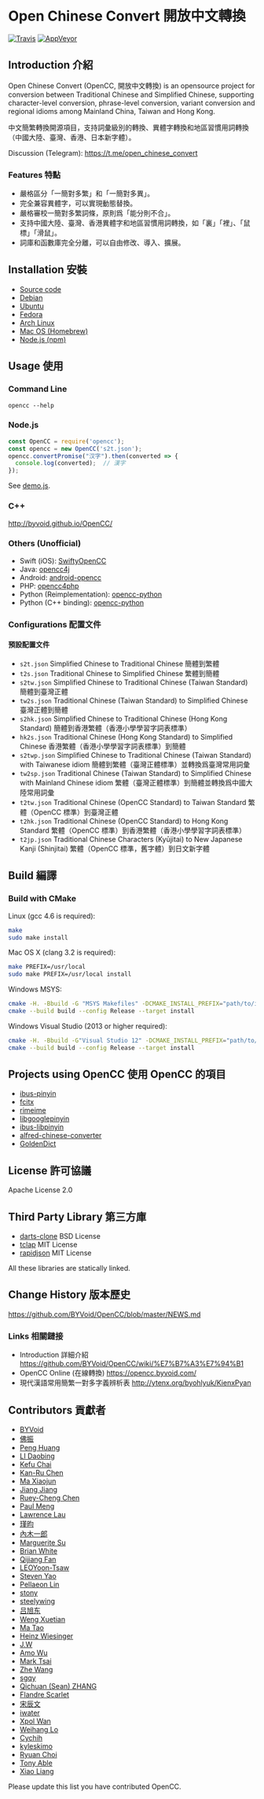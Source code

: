 # Open Chinese Convert 開放中文轉換

[![Travis](https://img.shields.io/travis/BYVoid/OpenCC.svg)](https://travis-ci.org/BYVoid/OpenCC)
[![AppVeyor](https://img.shields.io/appveyor/ci/Carbo/OpenCC.svg)](https://ci.appveyor.com/project/Carbo/OpenCC)

## Introduction 介紹

Open Chinese Convert (OpenCC, 開放中文轉換) is an opensource project for conversion between Traditional Chinese and Simplified Chinese, supporting character-level conversion, phrase-level conversion, variant conversion and regional idioms among Mainland China, Taiwan and Hong Kong.

中文簡繁轉換開源項目，支持詞彙級別的轉換、異體字轉換和地區習慣用詞轉換（中國大陸、臺灣、香港、日本新字體）。

Discussion (Telegram): https://t.me/open_chinese_convert

### Features 特點

* 嚴格區分「一簡對多繁」和「一簡對多異」。
* 完全兼容異體字，可以實現動態替換。
* 嚴格審校一簡對多繁詞條，原則爲「能分則不合」。
* 支持中國大陸、臺灣、香港異體字和地區習慣用詞轉換，如「裏」「裡」、「鼠標」「滑鼠」。
* 詞庫和函數庫完全分離，可以自由修改、導入、擴展。

## Installation 安裝

* [Source code](https://github.com/BYVoid/OpenCC/releases)
* [Debian](http://packages.qa.debian.org/o/opencc.html)
* [Ubuntu](https://launchpad.net/ubuntu/+source/opencc)
* [Fedora](https://apps.fedoraproject.org/packages/opencc/)
* [Arch Linux](https://www.archlinux.org/packages/community/x86_64/opencc/)
* [Mac OS (Homebrew)](https://github.com/Homebrew/homebrew-core/blob/master/Formula/opencc.rb)
* [Node.js (npm)](https://npmjs.org/package/opencc)

## Usage 使用

### Command Line

`opencc --help`

### Node.js

```js
const OpenCC = require('opencc');
const opencc = new OpenCC('s2t.json');
opencc.convertPromise("汉字").then(converted => {
  console.log(converted);  // 漢字
});
```

See [demo.js](https://github.com/BYVoid/OpenCC/blob/master/node/demo.js).

### C++

http://byvoid.github.io/OpenCC/

### Others (Unofficial)

* Swift (iOS): [SwiftyOpenCC](https://github.com/XQS6LB3A/SwiftyOpenCC)
* Java: [opencc4j](https://github.com/houbb/opencc4j)
* Android: [android-opencc](https://github.com/qichuan/android-opencc)
* PHP: [opencc4php](https://github.com/nauxliu/opencc4php)
* Python (Reimplementation): [opencc-python](https://github.com/yichen0831/opencc-python)
* Python (C++ binding): [opencc-python](https://github.com/lepture/opencc-python)

### Configurations 配置文件

#### 預設配置文件

* `s2t.json` Simplified Chinese to Traditional Chinese 簡體到繁體
* `t2s.json` Traditional Chinese to Simplified Chinese 繁體到簡體
* `s2tw.json` Simplified Chinese to Traditional Chinese (Taiwan Standard) 簡體到臺灣正體
* `tw2s.json` Traditional Chinese (Taiwan Standard) to Simplified Chinese 臺灣正體到簡體
* `s2hk.json` Simplified Chinese to Traditional Chinese (Hong Kong Standard) 簡體到香港繁體（香港小學學習字詞表標準）
* `hk2s.json` Traditional Chinese (Hong Kong Standard) to Simplified Chinese 香港繁體（香港小學學習字詞表標準）到簡體
* `s2twp.json` Simplified Chinese to Traditional Chinese (Taiwan Standard) with Taiwanese idiom 簡體到繁體（臺灣正體標準）並轉換爲臺灣常用詞彙
* `tw2sp.json` Traditional Chinese (Taiwan Standard) to Simplified Chinese with Mainland Chinese idiom 繁體（臺灣正體標準）到簡體並轉換爲中國大陸常用詞彙
* `t2tw.json` Traditional Chinese (OpenCC Standard) to Taiwan Standard 繁體（OpenCC 標準）到臺灣正體
* `t2hk.json` Traditional Chinese (OpenCC Standard) to Hong Kong Standard 繁體（OpenCC 標準）到香港繁體（香港小學學習字詞表標準）
* `t2jp.json` Traditional Chinese Characters (Kyūjitai) to New Japanese Kanji (Shinjitai) 繁體（OpenCC 標準，舊字體）到日文新字體

## Build 編譯

### Build with CMake

Linux (gcc 4.6 is required):

```bash
make
sudo make install
```

Mac OS X (clang 3.2 is required):

```bash
make PREFIX=/usr/local
sudo make PREFIX=/usr/local install
```

Windows MSYS:

```bash
cmake -H. -Bbuild -G "MSYS Makefiles" -DCMAKE_INSTALL_PREFIX="path/to/install"
cmake --build build --config Release --target install
```

Windows Visual Studio (2013 or higher required):

```bash
cmake -H. -Bbuild -G"Visual Studio 12" -DCMAKE_INSTALL_PREFIX="path/to/install"
cmake --build build --config Release --target install
```

## Projects using OpenCC 使用 OpenCC 的項目

* [ibus-pinyin](https://github.com/ibus/ibus-pinyin)
* [fcitx](https://github.com/fcitx/fcitx)
* [rimeime](https://rime.im/)
* [libgooglepinyin](http://code.google.com/p/libgooglepinyin/)
* [ibus-libpinyin](https://github.com/libpinyin/ibus-libpinyin)
* [alfred-chinese-converter](https://github.com/amowu/alfred-chinese-converter)
* [GoldenDict](https://github.com/goldendict/goldendict)

## License 許可協議

Apache License 2.0

## Third Party Library 第三方庫

* [darts-clone](https://code.google.com/p/darts-clone/) BSD License
* [tclap](http://tclap.sourceforge.net/) MIT License
* [rapidjson](https://github.com/miloyip/rapidjson) MIT License

All these libraries are statically linked.

## Change History 版本歷史

https://github.com/BYVoid/OpenCC/blob/master/NEWS.md

### Links 相關鏈接

* Introduction 詳細介紹 https://github.com/BYVoid/OpenCC/wiki/%E7%B7%A3%E7%94%B1
* OpenCC Online (在線轉換) https://opencc.byvoid.com/
* 現代漢語常用簡繁一對多字義辨析表 http://ytenx.org/byohlyuk/KienxPyan

## Contributors 貢獻者

* [BYVoid](http://www.byvoid.com/)
* [佛振](https://github.com/lotem)
* [Peng Huang](https://github.com/phuang)
* [LI Daobing](https://github.com/lidaobing)
* [Kefu Chai](https://github.com/tchaikov)
* [Kan-Ru Chen](http://kanru.info/)
* [Ma Xiaojun](https://twitter.com/damage3025)
* [Jiang Jiang](http://jjgod.org/)
* [Ruey-Cheng Chen](https://github.com/rueycheng)
* [Paul Meng](http://home.mno2.org/)
* [Lawrence Lau](https://github.com/ktslwy)
* [瑾昀](https://github.com/kunki)
* [內木一郎](https://github.com/SyaoranHinata)
* [Marguerite Su](https://www.marguerite.su/)
* [Brian White](http://mscdex.net)
* [Qijiang Fan](https://fqj.me/)
* [LEOYoon-Tsaw](https://github.com/LEOYoon-Tsaw)
* [Steven Yao](https://github.com/stevenyao)
* [Pellaeon Lin](https://github.com/pellaeon)
* [stony](https://github.com/stony-shixz)
* [steelywing](https://github.com/steelywing)
* [吕旭东](https://github.com/lvxudong)
* [Weng Xuetian](https://github.com/wengxt)
* [Ma Tao](https://github.com/iwater)
* [Heinz Wiesinger](https://github.com/pprkut)
* [J.W](https://github.com/jakwings)
* [Amo Wu](https://github.com/amowu)
* [Mark Tsai](https://github.com/mxgit1090)
* [Zhe Wang](https://github.com/0x1997)
* [sgqy](https://github.com/sgqy)
* [Qichuan (Sean) ZHANG](https://github.com/qichuan)
* [Flandre Scarlet](https://github.com/XadillaX)
* [宋辰文](https://github.com/songchenwen)
* [iwater](https://github.com/iwater)
* [Xpol Wan](https://github.com/xpol)
* [Weihang Lo](https://github.com/weihanglo)
* [Cychih](https://github.com/pi314)
* [kyleskimo](https://github.com/kyleskimo)
* [Ryuan Choi](https://github.com/bunhere)
* [Tony Able](https://github.com/TonyAble)
* [Xiao Liang](https://github.com/yxliang01)

Please update this list you have contributed OpenCC.
